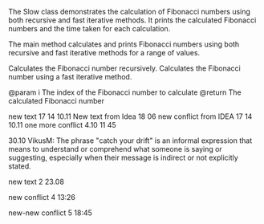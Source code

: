 The Slow class demonstrates the calculation of Fibonacci numbers using both recursive
and fast iterative methods. It prints the calculated Fibonacci numbers and the time
taken for each calculation.

The main method calculates and prints Fibonacci numbers using both recursive and fast iterative methods for a range of values.


Calculates the Fibonacci number recursively.
Calculates the Fibonacci number using a fast iterative method.

@param i The index of the Fibonacci number to calculate
@return The calculated Fibonacci number

new text 17 14 10.11
New text from Idea 18 06
new conflict from IDEA 17 14 10.11
one more conflict 4.10 11 45

30.10
VikusM: The phrase "catch your drift" is an informal expression that means to understand or comprehend what someone is saying or suggesting, especially when their message is indirect or not explicitly stated. 

new text 2 23.08

new conflict 4 13:26

new-new conflict 5 18:45
